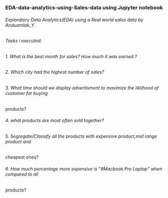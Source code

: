### EDA-data-analytics-using-Sales-data using Jupyter notebook
###### Exploratory Data Analytics(EDA) using a Real world sales data by Anduamlak_Y.
###### Tasks i executed:
######  1. What is the best month for sales? How much it was earned ?
######  2. Which city had the highest number of sales?
######  3. What time should we display advertisment to maximize the liklihood of customer for buying
products?
######  4. what products are most often sold together?
######  5. Segregate/Classify all the products with expensive product,mid range product and
cheapest ones?
######  6. How much percentage more expensive is "#Macbook Pro Laptop" when compared to all
products?
